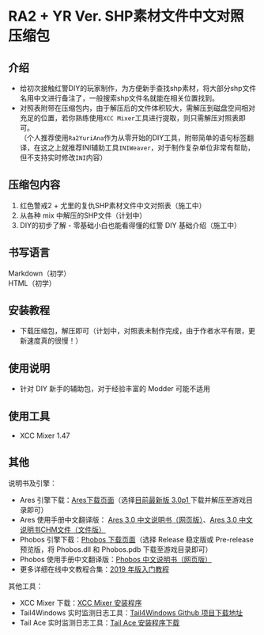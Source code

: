 # RA2 + YR Ver. SHP素材文件中文对照压缩包

## 介绍

- 给初次接触红警DIY的玩家制作，为方便新手查找shp素材，将大部分shp文件名用中文进行备注了，一般搜索shp文件名就能在相关位置找到。  
- 对照表附带在压缩包内，由于解压后的文件体积较大，需解压到磁盘空间相对充足的位置，若你熟练使用`XCC Mixer`工具进行提取，则只需解压对照表即可。  
（个人推荐使用`Ra2YuriAna`作为从零开始的DIY工具，附带简单的语句标签翻译，在这之上就推荐INI辅助工具`INIWeaver`，对于制作复杂单位非常有帮助，但不支持实时修改`INI`内容）

## 压缩包内容

1. 红色警戒2 + 尤里的复仇SHP素材文件中文对照表（施工中）
2. 从各种 mix 中解压的SHP文件（计划中）
3. DIY的初步了解 - 零基础小白也能看得懂的红警 DIY 基础介绍（施工中）

## 书写语言

Markdown（初学）  
HTML（初学）

## 安装教程

- 下载压缩包，解压即可（计划中，对照表未制作完成，由于作者水平有限，更新速度真的很慢！）

## 使用说明

- 针对 DIY 新手的辅助包，对于经验丰富的 Modder 可能不适用

## 使用工具

- XCC Mixer 1.47

## 其他

说明书及引擎：  
- Ares 引擎下载：[Ares下载页面](https://launchpad.net/ares/+download)（选择[目前最新版 3.0p1 ](https://launchpad.net/ares/3.0/3.0p1/+download/ares_3.0p1.zip)下载并解压至游戏目录即可）
- Ares 使用手册中文翻译版： [Ares 3.0 中文说明书（网页版）](https://ares-china.github.io/Ares-Manual/)、[Ares 3.0 中文说明书CHM文件（文件版）](https://pan.baidu.com/s/1t3p23uVwpXn32OX_4db3MQ?pwd=3jj2)
- Phobos 引擎下载：[Phobos 下载页面](https://github.com/Phobos-developers/Phobos/releases)（选择 Release 稳定版或 Pre-release 预览版，将 Phobos.dll 和 Phobos.pdb 下载至游戏目录即可）
- Phobos 使用手册中文翻译版：[Phobos 中文说明书（网页版）](https://phobos.readthedocs.io/zh-cn/latest/)
- 更多详细在线中文教程合集：[2019 年版入门教程](https://docs.qq.com/doc/p/99db114aba903e9ab82f7546990244dc9bf60ad3)
  
其他工具：  
- XCC Mixer 下载：[XCC Mixer 安装程序](https://xhp.xwis.net/utilities/XCC_Utilities.exe)
- Tail4Windows 实时监测日志工具：[Tail4Windows Github 项目下载地址](https://github.com/tualatin/tailforwindows/releases)
- Tail Ace 实时监测日志工具：[Tail Ace 安装程序下载](https://sourceforge.net/projects/tailace/)


